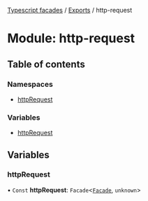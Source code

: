 [Typescript facades](../index.md) / [Exports](../modules.md) / http-request

# Module: http-request

## Table of contents

### Namespaces

- [httpRequest](http_request.httpRequest.md)

### Variables

- [httpRequest](http_request.md#httprequest)

## Variables

### httpRequest

• `Const` **httpRequest**: `Facade`<[`Facade`](../interfaces/http_request.httpRequest.Facade.md), `unknown`\>
